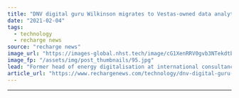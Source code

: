 ```yaml
---
title: "DNV digital guru Wilkinson migrates to Vestas-owned data analytics outfit"
date: "2021-02-04"
tags: 
  - technology
  - recharge news
source: "recharge news"
image_url: "https://images-global.nhst.tech/image/cG1XenRRV0gvb3NTekdtbFFXL1NMWk1kcXYvTW41KzhNUmdselhhQkwxTT0=/nhst/binary/b2b7af66705e696af2b19018a243e990"
image_fp: "/assets/img/post_thumbnails/95.jpg"
lead: "Former head of energy digitalisation at international consultancy joins Utopus Insights as changes made to C-level management"
article_url: "https://www.rechargenews.com/technology/dnv-digital-guru-wilkinson-migrates-to-vestas-owned-data-analytics-outfit/2-1-957792"
---
```


---
